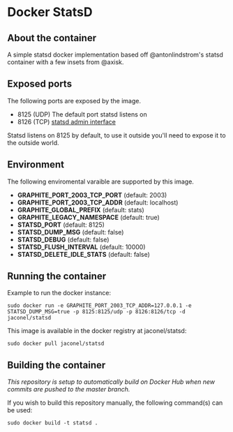 # Docker StatsD

## About the container
A simple statsd docker implementation based off @antonlindstrom's statsd container with a few insets from @axisk.

## Exposed ports

The following ports are exposed by the image.

- 8125 (UDP) The default port statsd listens on
- 8126 (TCP) [statsd admin interface](https://github.com/etsy/statsd/blob/master/docs/admin_interface.md)


Statsd listens on 8125 by default, to use it outside you'll need to expose it
to the outside world.

## Environment

The following enviromental varaible are supported by this image.

- **GRAPHITE_PORT_2003_TCP_PORT** (default: 2003)
- **GRAPHITE_PORT_2003_TCP_ADDR**  (default: localhost)
- **GRAPHITE_GLOBAL_PREFIX**      (default: stats) 
- **GRAPHITE_LEGACY_NAMESPACE**   (default: true) 
- **STATSD_PORT**                 (default: 8125)
- **STATSD_DUMP_MSG**             (default: false)
- **STATSD_DEBUG**                (default: false)
- **STATSD_FLUSH_INTERVAL**       (default: 10000)
- **STATSD_DELETE_IDLE_STATS**    (default: false)

## Running the container

Example to run the docker instance:

```
sudo docker run -e GRAPHITE_PORT_2003_TCP_ADDR=127.0.0.1 -e STATSD_DUMP_MSG=true -p 8125:8125/udp -p 8126:8126/tcp -d jaconel/statsd
```

This image is available in the docker registry at jaconel/statsd:

    sudo docker pull jaconel/statsd

## Building the container

*This repository is setup to automatically build on Docker Hub when new commits are pushed to the master branch.*

If you wish to build this repository manually, the following command(s) can be used:

```sudo docker build -t statsd . ```
